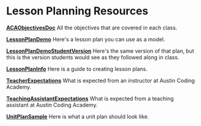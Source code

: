 # Lesson Planning Resources

[**ACAObjectivesDoc**](https://github.com/AustinCodingAcademy/InstructorLessonPlanning/blob/master/ACAObjectivesDoc.md)
All the objectives that are covered in each class.

[**LessonPlanDemo**](https://github.com/AustinCodingAcademy/InstructorLessonPlanning/blob/master/LessonPlanDemo.md)
Here's a lesson plan you can use as a model.

[**LessonPlanDemoStudentVersion**](https://github.com/AustinCodingAcademy/InstructorLessonPlanning/blob/master/LessonPlanDemoStudentVersion.md)
Here's the same version of that plan, but this is the version students would see as they followed along in class.

[**LessonPlanInfo**](https://github.com/AustinCodingAcademy/InstructorLessonPlanning/blob/master/LessonPlanInfo.md)
Here is a guide to creating lesson plans.

[**TeacherExpectations**](https://github.com/AustinCodingAcademy/InstructorLessonPlanning/blob/master/TeacherExpectations.md)
What is expected from an instructor at Austin Coding Academy.

[**TeachingAssistantExpectations**](https://github.com/AustinCodingAcademy/InstructorLessonPlanning/blob/master/TeachingAssistantExpectations.md)
What is expected from a teaching assistant at Austin Coding Academy.

[**UnitPlanSample**](https://github.com/AustinCodingAcademy/InstructorLessonPlanning/blob/master/UnitPlanSample)
Here is what a unit plan should look like. 
